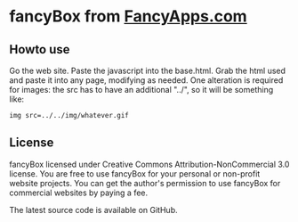 # fancyBox from [FancyApps.com](http://fancyapps.com)

## Howto use

Go the web site.  Paste the javascript into the base.html.  Grab the html used
and paste it into any page, modifying as needed.  One alteration is required
for images: the src has to have an additional "../", so it will be something
like:

    img src=../../img/whatever.gif

## License

fancyBox licensed under Creative Commons Attribution-NonCommercial 3.0 license. 
You are free to use fancyBox for your personal or non-profit website projects. 
You can get the author's permission to use fancyBox for commercial websites by
paying a fee.

The latest source code is available on GitHub.

